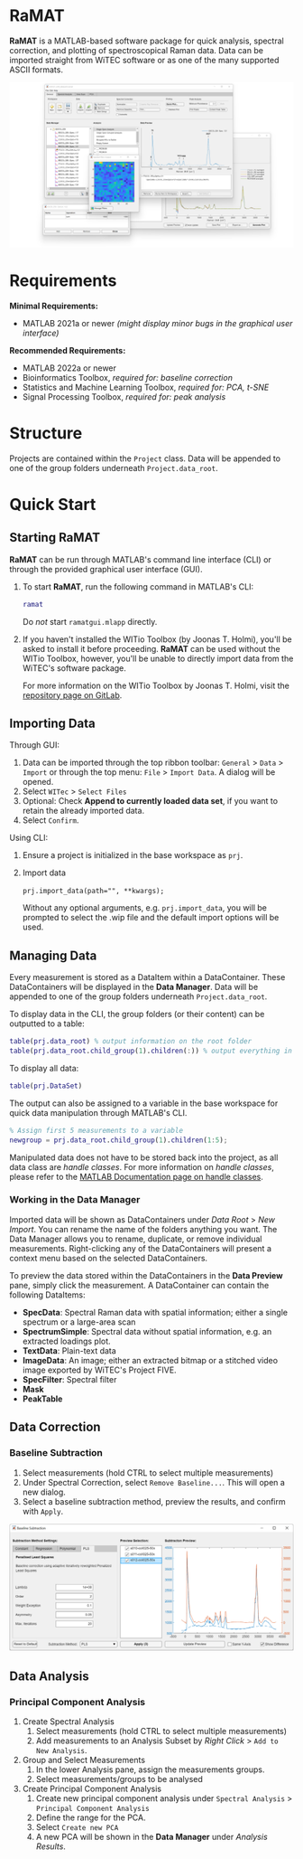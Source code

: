 # RaMAT
**RaMAT** is a MATLAB-based software package for quick analysis, spectral correction, and plotting of spectroscopical Raman data.
Data can be imported straight from WiTEC software or as one of the many supported ASCII formats.

![](docs/images/overview.png)

# Requirements
**Minimal Requirements:**
* MATLAB 2021a or newer *(might display minor bugs in the graphical user interface)*

**Recommended Requirements:**
* MATLAB 2022a or newer
* Bioinformatics Toolbox, *required for: baseline correction*
* Statistics and Machine Learning Toolbox, *required for: PCA, t-SNE*
* Signal Processing Toolbox, *required for: peak analysis*

# Structure

Projects are contained within the ```Project``` class. Data will be appended to one of the group folders underneath ```Project.data_root```.

# Quick Start

## Starting RaMAT

**RaMAT** can be run through MATLAB's command line interface (CLI) or through the provided graphical user interface (GUI).
1. To start **RaMAT**, run the following command in MATLAB's CLI:

    ```MATLAB
    ramat
    ```

    Do *not* start `ramatgui.mlapp` directly.
    
2. If you haven't installed the WITio Toolbox (by Joonas T. Holmi), you'll be asked to install it before proceeding. **RaMAT** can be used without the WITio Toolbox, however, you'll be unable to directly import data from the WiTEC's software package.

    For more information on the WITio Toolbox by Joonas T. Holmi, visit the [repository page on GitLab](https://gitlab.com/jtholmi/wit_io).

## Importing Data

Through GUI:
1. Data can be imported through the top ribbon toolbar: `General` > `Data` > `Import` or through the top menu: `File` > `Import Data`. A dialog will be opened.
2. Select `WITec` > `Select Files`
3. Optional: Check **Append to currently loaded data set**, if you want to retain the already imported data.
4. Select `Confirm`.

Using CLI:
1. Ensure a project is initialized in the base workspace as ``prj``.
2. Import data
    
    ```prj.import_data(path="", **kwargs);```

    Without any optional arguments, e.g. ``prj.import_data``, you will be prompted to select the .wip file and the default import options will be used.


## Managing Data

Every measurement is stored as a DataItem within a DataContainer. These DataContainers will be displayed in the **Data Manager**. Data will be appended to one of the group folders underneath ```Project.data_root```.

To display data in the CLI, the group folders (or their content) can be outputted to a table:
```MATLAB
table(prj.data_root) % output information on the root folder
table(prj.data_root.child_group(1).children(:)) % output everything in the first group
```
To display all data:
```MATLAB
table(prj.DataSet)
```

The output can also be assigned to a variable in the base workspace for quick data manipulation through MATLAB's CLI.
```MATLAB
% Assign first 5 measurements to a variable
newgroup = prj.data_root.child_group(1).children(1:5);
```

Manipulated data does not have to be stored back into the project, as all data class are *handle classes*. For more information on *handle classes*, please refer to the [MATLAB Documentation page on handle classes](https://nl.mathworks.com/help/matlab/handle-classes.html).

### Working in the Data Manager

Imported data will be shown as DataContainers under *Data Root* > *New Import*. You can rename the name of the folders anything you want. The Data Manager allows you to rename, duplicate, or remove individual measurements. Right-clicking any of the DataContainers will present a context menu based on the selected DataContainers.



To preview the data stored within the DataContainers in the **Data Preview** pane, simply click the measurement. A DataContainer can contain the following DataItems:
* **SpecData**: Spectral Raman data with spatial information; either a single spectrum or a large-area scan
* **SpectrumSimple**: Spectral data without spatial information, e.g. an extracted loadings plot.
* **TextData**: Plain-text data
* **ImageData**: An image; either an extracted bitmap or a stitched video image exported by WiTEC's Project FIVE.
* **SpecFilter**: Spectral filter
* **Mask**
* **PeakTable**

## Data Correction

### Baseline Subtraction

1. Select measurements (hold CTRL to select multiple measurements)
2. Under Spectral Correction, select `Remove Baseline...`. This will open a new dialog.
3. Select a baseline subtraction method, preview the results, and confirm with `Apply`.

![The baseline subtraction dialog](docs/images/baseline_subtraction.png)

## Data Analysis

### Principal Component Analysis

1. Create Spectral Analysis
    1. Select measurements (hold CTRL to select multiple measurements)
    2. Add measurements to an Analysis Subset by *Right Click* > `Add to New Analysis`.
2. Group and Select Measurements
    1. In the lower Analysis pane, assign the measurements groups.
    2. Select measurements/groups to be analysed
3. Create Principal Component Analysis
    1. Create new principal component analysis under `Spectral Analysis` > `Principal Component Analysis`
    2. Define the range for the PCA.
    3. Select `Create new PCA`
    4. A new PCA will be shown in the **Data Manager** under *Analysis Results*.
